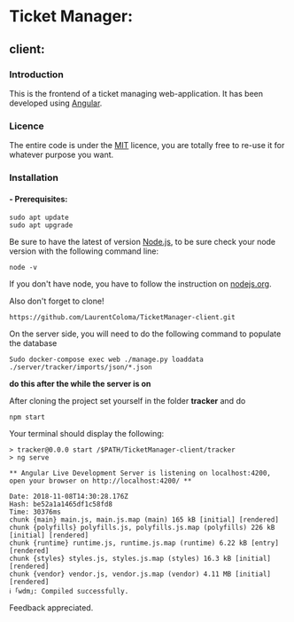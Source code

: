 # Ticket Manager:

## client:

### Introduction

This is the frontend of a ticket managing web-application. It has been developed using [Angular](https://angular.io/).

### Licence

The entire code is under the [MIT](https://en.wikipedia.org/wiki/MIT_License) licence, you are totally free to re-use it for whatever purpose you want.

### Installation

#### - Prerequisites:

````
sudo apt update
sudo apt upgrade
````
Be sure to have the latest of version [Node.js](https://nodejs.org/en/), to be sure check your node version with the following command line:
````
node -v
````
If you don't have node, you have to follow the instruction on [nodejs.org](https://nodejs.org/en/).

Also don't forget to clone!
````
https://github.com/LaurentColoma/TicketManager-client.git
````
On the server side, you will need to do the following command to populate the database
````
Sudo docker-compose exec web ./manage.py loaddata ./server/tracker/imports/json/*.json
````
**do this after the while the server is on**

After cloning the project set yourself in the folder **tracker** and do

````
npm start
````

Your terminal should display the following:
````
> tracker@0.0.0 start /$PATH/TicketManager-client/tracker
> ng serve

** Angular Live Development Server is listening on localhost:4200, open your browser on http://localhost:4200/ **
                                                                                          
Date: 2018-11-08T14:30:28.176Z
Hash: be52a1a1465df1c58fd8
Time: 30376ms
chunk {main} main.js, main.js.map (main) 165 kB [initial] [rendered]
chunk {polyfills} polyfills.js, polyfills.js.map (polyfills) 226 kB [initial] [rendered]
chunk {runtime} runtime.js, runtime.js.map (runtime) 6.22 kB [entry] [rendered]
chunk {styles} styles.js, styles.js.map (styles) 16.3 kB [initial] [rendered]
chunk {vendor} vendor.js, vendor.js.map (vendor) 4.11 MB [initial] [rendered]
ℹ ｢wdm｣: Compiled successfully.
````

Feedback appreciated.
